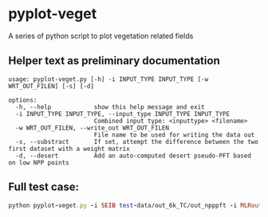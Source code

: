 # pyplot-veget
A series of python script to plot vegetation related fields

## Helper text as preliminary documentation
```
usage: pyplot-veget.py [-h] -i INPUT_TYPE INPUT_TYPE [-w WRT_OUT_FILEN] [-s] [-d]

options:
  -h, --help            show this help message and exit
  -i INPUT_TYPE INPUT_TYPE, --input_type INPUT_TYPE INPUT_TYPE
                        Combined input type: <inputtype> <filename>
  -w WRT_OUT_FILEN, --write_out WRT_OUT_FILEN
                        File name to be used for writing the data out
  -s, --substract       If set, attempt the difference between the two first dataset with a weight matrix
  -d, --desert          Add an auto-computed desert pseudo-PFT based on low NPP points
```

## Full test case:

```ruby
python pyplot-veget.py -i SEIB test-data/out_6k_TC/out_npppft -i MLRout test-data/MLRF/K8.csv -i reveals test-data/pollensHumanPFTTW14.csv -i ORCHIDEE test-data/ewembi_dgvm_2D-last.nc
```

